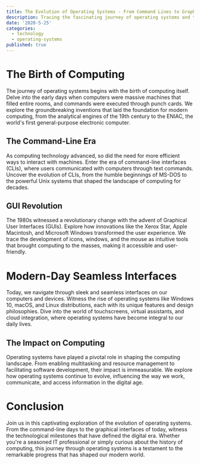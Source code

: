 ```yaml
---
title: The Evolution of Operating Systems - From Command Lines to Graphical User Interfaces
description: Tracing the fascinating journey of operating systems and the pivotal role they play in computing.
date: '2020-5-25'
categories:
  - technology
  - operating-systems
published: true
---
```


# The Birth of Computing

The journey of operating systems begins with the birth of computing itself. Delve into the early days when computers were massive machines that filled entire rooms, and commands were executed through punch cards. We explore the groundbreaking inventions that laid the foundation for modern computing, from the analytical engines of the 19th century to the ENIAC, the world's first general-purpose electronic computer.

## The Command-Line Era

As computing technology advanced, so did the need for more efficient ways to interact with machines. Enter the era of command-line interfaces (CLIs), where users communicated with computers through text commands. Uncover the evolution of CLIs, from the humble beginnings of MS-DOS to the powerful Unix systems that shaped the landscape of computing for decades.

## GUI Revolution

The 1980s witnessed a revolutionary change with the advent of Graphical User Interfaces (GUIs). Explore how innovations like the Xerox Star, Apple Macintosh, and Microsoft Windows transformed the user experience. We trace the development of icons, windows, and the mouse as intuitive tools that brought computing to the masses, making it accessible and user-friendly.

# Modern-Day Seamless Interfaces

Today, we navigate through sleek and seamless interfaces on our computers and devices. Witness the rise of operating systems like Windows 10, macOS, and Linux distributions, each with its unique features and design philosophies. Dive into the world of touchscreens, virtual assistants, and cloud integration, where operating systems have become integral to our daily lives.

## The Impact on Computing

Operating systems have played a pivotal role in shaping the computing landscape. From enabling multitasking and resource management to facilitating software development, their impact is immeasurable. We explore how operating systems continue to evolve, influencing the way we work, communicate, and access information in the digital age.

# Conclusion

Join us in this captivating exploration of the evolution of operating systems. From the command-line days to the graphical interfaces of today, witness the technological milestones that have defined the digital era. Whether you're a seasoned IT professional or simply curious about the history of computing, this journey through operating systems is a testament to the remarkable progress that has shaped our modern world.
